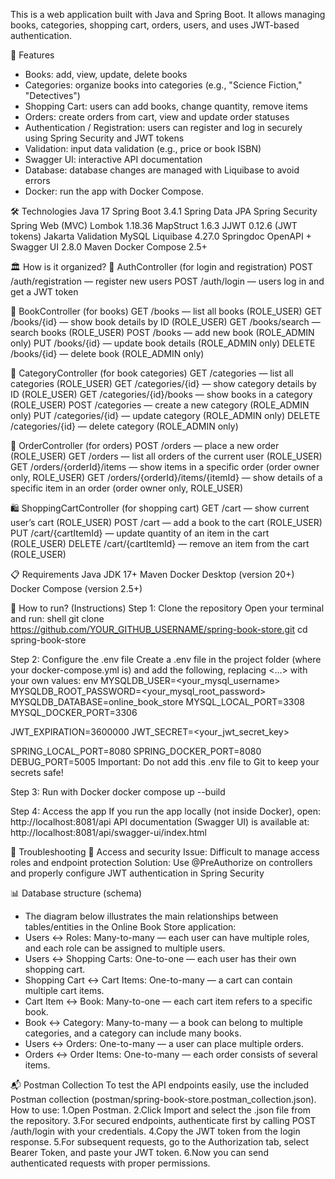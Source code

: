 This is a web application built with Java and Spring Boot. It allows managing books, categories, shopping cart, 
orders, users, and uses JWT-based authentication.

🚀 Features
- Books: add, view, update, delete books
- Categories: organize books into categories (e.g., "Science Fiction," "Detectives")
- Shopping Cart: users can add books, change quantity, remove items
- Orders: create orders from cart, view and update order statuses
- Authentication / Registration: users can register and log in securely using Spring Security and JWT tokens
- Validation: input data validation (e.g., price or book ISBN)
- Swagger UI: interactive API documentation
- Database: database changes are managed with Liquibase to avoid errors
- Docker: run the app with Docker Compose.

🛠️ Technologies
Java 17
Spring Boot 3.4.1
Spring Data JPA 
Spring Security
Spring Web (MVC)
Lombok 1.18.36
MapStruct 1.6.3
JJWT 0.12.6 (JWT tokens)
Jakarta Validation
MySQL 
Liquibase 4.27.0
Springdoc OpenAPI + Swagger UI 2.8.0
Maven
Docker Compose 2.5+

🏛️ How is it organized?
👤 AuthController (for login and registration)
POST /auth/registration — register new users
POST /auth/login — users log in and get a JWT token

📖 BookController (for books)
GET /books — list all books (ROLE_USER)
GET /books/{id} — show book details by ID (ROLE_USER)
GET /books/search — search books (ROLE_USER)
POST /books — add new book (ROLE_ADMIN only)
PUT /books/{id} — update book details (ROLE_ADMIN only)
DELETE /books/{id} — delete book (ROLE_ADMIN only)

📂 CategoryController (for book categories)
GET /categories — list all categories (ROLE_USER)
GET /categories/{id} — show category details by ID (ROLE_USER)
GET /categories/{id}/books — show books in a category (ROLE_USER)
POST /categories — create a new category (ROLE_ADMIN only)
PUT /categories/{id} — update category (ROLE_ADMIN only)
DELETE /categories/{id} — delete category (ROLE_ADMIN only)

🛒 OrderController (for orders)
POST /orders — place a new order (ROLE_USER)
GET /orders — list all orders of the current user (ROLE_USER)
GET /orders/{orderId}/items — show items in a specific order (order owner only, ROLE_USER)
GET /orders/{orderId}/items/{itemId} — show details of a specific item in an order (order owner only, ROLE_USER)

🛍️ ShoppingCartController (for shopping cart)
GET /cart — show current user’s cart (ROLE_USER)
POST /cart — add a book to the cart (ROLE_USER)
PUT /cart/{cartItemId} — update quantity of an item in the cart (ROLE_USER)
DELETE /cart/{cartItemId} — remove an item from the cart (ROLE_USER)

📋 Requirements
Java JDK 17+
Maven
Docker Desktop (version 20+)
Docker Compose (version 2.5+)

📝 How to run? (Instructions)
Step 1: Clone the repository 
Open your terminal and run:
shell
git clone https://github.com/YOUR_GITHUB_USERNAME/spring-book-store.git
cd spring-book-store

Step 2: Configure the .env file
Create a .env file in the project folder (where your docker-compose.yml is) 
and add the following, replacing <...> with your own values:
env
MYSQLDB_USER=<your_mysql_username>
MYSQLDB_ROOT_PASSWORD=<your_mysql_root_password>
MYSQLDB_DATABASE=online_book_store
MYSQL_LOCAL_PORT=3308
MYSQL_DOCKER_PORT=3306

JWT_EXPIRATION=3600000
JWT_SECRET=<your_jwt_secret_key>

SPRING_LOCAL_PORT=8080
SPRING_DOCKER_PORT=8080
DEBUG_PORT=5005
Important: Do not add this .env file to Git to keep your secrets safe!

Step 3: Run with Docker
docker compose up --build

Step 4: Access the app
If you run the app locally (not inside Docker), open:
http://localhost:8081/api
API documentation (Swagger UI) is available at:
http://localhost:8081/api/swagger-ui/index.html

🚧 Troubleshooting
🔐 Access and security
Issue: Difficult to manage access roles and endpoint protection
Solution: Use @PreAuthorize on controllers and properly configure 
JWT authentication in Spring Security

📊 Database structure (schema)
- The diagram below illustrates the main relationships between tables/entities in the Online Book Store application:
- Users ↔ Roles: Many-to-many — each user can have multiple roles, and each role can be assigned to multiple users. 
- Users ↔ Shopping Carts: One-to-one — each user has their own shopping cart.
- Shopping Cart ↔ Cart Items: One-to-many — a cart can contain multiple cart items.
- Cart Item ↔ Book: Many-to-one — each cart item refers to a specific book.
- Book ↔ Category: Many-to-many — a book can belong to multiple categories, and a category can include many books.
- Users ↔ Orders: One-to-many — a user can place multiple orders.
- Orders ↔ Order Items: One-to-many — each order consists of several items.

📬 Postman Collection
To test the API endpoints easily, use the included Postman collection 
(postman/spring-book-store.postman_collection.json).
How to use:
1.Open Postman.
2.Click Import and select the .json file from the repository.
3.For secured endpoints, authenticate first by calling POST /auth/login with your credentials.
4.Copy the JWT token from the login response.
5.For subsequent requests, go to the Authorization tab, select Bearer Token, and paste your JWT token.
6.Now you can send authenticated requests with proper permissions.